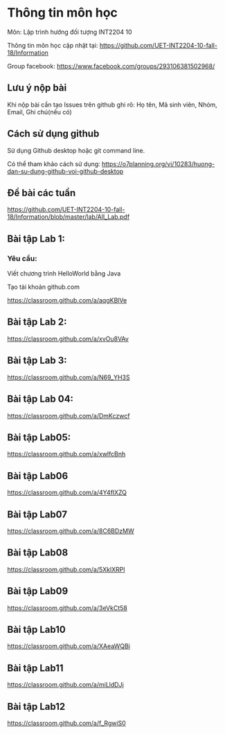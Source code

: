 # Thông tin môn học

Môn: Lập trình hướng đối tượng INT2204 10

Thông tin môn học cập nhật tại: https://github.com/UET-INT2204-10-fall-18/Information 

Group facebook: https://www.facebook.com/groups/293106381502968/

## Lưu ý nộp bài
Khi nộp bài cần tạo Issues trên github ghi rõ:
Họ tên, Mã sinh viên, Nhóm, Email, Ghi chú(nếu có)

## Cách sử dụng github

Sử dụng Github desktop hoặc git command line.

Có thể tham khảo cách sử dụng: https://o7planning.org/vi/10283/huong-dan-su-dung-github-voi-github-desktop

## Đề bài các tuần

https://github.com/UET-INT2204-10-fall-18/Information/blob/master/lab/All_Lab.pdf

## Bài tập Lab 1:

### Yêu cầu:

Viết chương trình HelloWorld bằng Java

Tạo tài khoản github.com

https://classroom.github.com/a/aqgKBlVe

## Bài tập Lab 2:

https://classroom.github.com/a/xvOu8VAv

## Bài tập Lab 3:

https://classroom.github.com/a/N69_YH3S

## Bài tập Lab 04:

https://classroom.github.com/a/DmKczwcf

## Bài tập Lab05:

https://classroom.github.com/a/xwlfcBnh

## Bài tập Lab06

https://classroom.github.com/a/4Y4flXZQ

## Bài tập Lab07

https://classroom.github.com/a/8C6BDzMW

## Bài tập Lab08

https://classroom.github.com/a/5XklXRPl

## Bài tập Lab09

https://classroom.github.com/a/3eVkCt58

## Bài tập Lab10

https://classroom.github.com/a/XAeaWQBi

## Bài tập Lab11

https://classroom.github.com/a/miLldDJj

## Bài tập Lab12

https://classroom.github.com/a/f_RgwiS0
